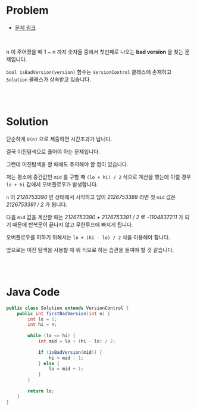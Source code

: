 # Problem

- [문제 링크](https://leetcode.com/problems/first-bad-version/)

<br>

n 이 주어졌을 때 1 ~ n 까지 숫자들 중에서 첫번째로 나오는 __bad version__ 을 찾는 문제입니다.

`bool isBadVersion(version)` 함수는 `VersionControl` 클래스에 존재하고 `Solution` 클래스가 상속받고 있습니다.

<br><br>

# Solution

단순하게 `O(n)` 으로 제출하면 시간초과가 납니다.

결국 이진탐색으로 풀어야 하는 문제입니다.

그런데 이진탐색을 할 때에도 주의해야 할 점이 있습니다.

저는 평소에 중간값인 `mid` 를 구할 때 `(lo + hi) / 2` 식으로 계산을 했는데 이럴 경우 `lo + hi` 값에서 오버플로우가 발생합니다.

`n` 이 _2126753390_ 인 상태에서 시작하고 답이 _2126753389_ 라면 첫 `mid` 값은 _2126753391 / 2_ 가 됩니다.

다음 `mid` 값을 계산할 때는 _2126753390 + 2126753391 / 2_ 로 _-1104837211_ 가 되기 때문에 반복문이 끝나지 않고 무한루프에 빠지게 됩니다.

오버플로우를 피하기 위해서는 `lo + (hi - lo) / 2` 식을 이용해야 합니다.

앞으로는 이진 탐색을 사용할 때 위 식으로 하는 습관을 들여야 할 것 같습니다.

<br><br>

# Java Code

```java
public class Solution extends VersionControl {
    public int firstBadVersion(int n) {
        int lo = 1;
        int hi = n;
        
        while (lo <= hi) {
            int mid = lo + (hi - lo) / 2;
            
            if (isBadVersion(mid)) {
                hi = mid - 1;
            } else {
                lo = mid + 1;
            }
        }
        
        return lo;
    }
}
```
